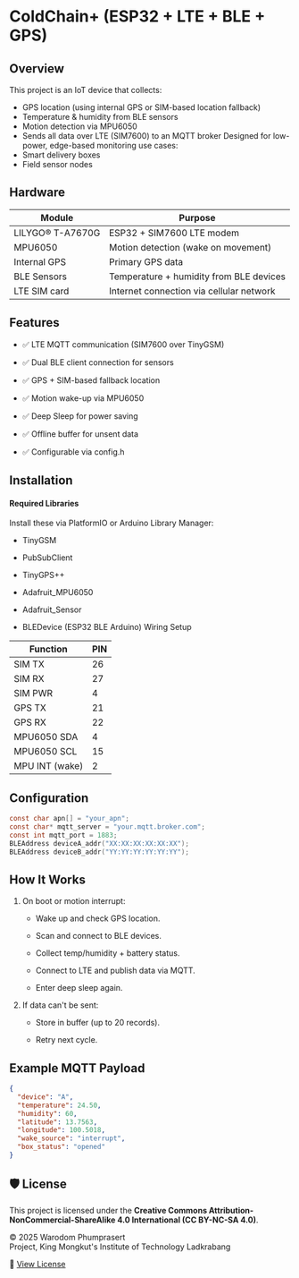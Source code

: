 # ColdChain+ (ESP32 + LTE + BLE + GPS)
## Overview
This project is an IoT device that collects:
* GPS location (using internal GPS or SIM-based location fallback)
* Temperature & humidity from BLE sensors
* Motion detection via MPU6050
* Sends all data over LTE (SIM7600) to an MQTT broker
Designed for low-power, edge-based monitoring use cases:
* Smart delivery boxes
* Field sensor nodes
## Hardware
Module | Purpose
----- | -----
LILYGO® T-A7670G | ESP32 + SIM7600 LTE modem
MPU6050 | Motion detection (wake on movement)
Internal GPS | Primary GPS data
BLE Sensors | Temperature + humidity from BLE devices
LTE SIM card | Internet connection via cellular network
## Features
* ✅ LTE MQTT communication (SIM7600 over TinyGSM)

* ✅ Dual BLE client connection for sensors

* ✅ GPS + SIM-based fallback location

* ✅ Motion wake-up via MPU6050

* ✅ Deep Sleep for power saving

* ✅ Offline buffer for unsent data

* ✅ Configurable via config.h
## Installation
#### Required Libraries
Install these via PlatformIO or Arduino Library Manager:
* TinyGSM

* PubSubClient

* TinyGPS++

* Adafruit_MPU6050

* Adafruit_Sensor

* BLEDevice (ESP32 BLE Arduino)
Wiring Setup

Function | PIN
----- | -----
SIM TX  |  26
SIM RX	| 27
SIM PWR	| 4
GPS TX	| 21
GPS RX	| 22
MPU6050 SDA	| 4
MPU6050 SCL	| 15
MPU INT (wake)	| 2
## Configuration
 ``` h
const char apn[] = "your_apn";
const char* mqtt_server = "your.mqtt.broker.com";
const int mqtt_port = 1883;
BLEAddress deviceA_addr("XX:XX:XX:XX:XX:XX");
BLEAddress deviceB_addr("YY:YY:YY:YY:YY:YY");
 ```
## How It Works
1. On boot or motion interrupt:

    * Wake up and check GPS location.
  
    * Scan and connect to BLE devices.
  
    * Collect temp/humidity + battery status.
  
    * Connect to LTE and publish data via MQTT.
  
    * Enter deep sleep again.

2. If data can't be sent:

    * Store in buffer (up to 20 records).
  
    * Retry next cycle.
## Example MQTT Payload
``` json
{
  "device": "A",
  "temperature": 24.50,
  "humidity": 60,
  "latitude": 13.7563,
  "longitude": 100.5018,
  "wake_source": "interrupt",
  "box_status": "opened"
}
```
## 🛡 License

This project is licensed under the **Creative Commons Attribution-NonCommercial-ShareAlike 4.0 International (CC BY-NC-SA 4.0)**.

© 2025 Warodom Phumprasert  
Project, King Mongkut's Institute of Technology Ladkrabang

📖 [View License](https://creativecommons.org/licenses/by-nc-sa/4.0/)
